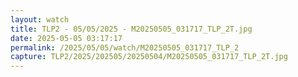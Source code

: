 ```yaml
---
layout: watch
title: TLP2 - 05/05/2025 - M20250505_031717_TLP_2T.jpg
date: 2025-05-05 03:17:17
permalink: /2025/05/05/watch/M20250505_031717_TLP_2
capture: TLP2/2025/202505/20250504/M20250505_031717_TLP_2T.jpg
---
```

